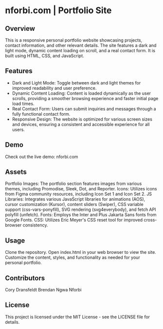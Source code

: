 # nforbi.com | Portfolio Site
## Overview
This is a responsive personal portfolio website showcasing projects, contact information, and other relevant details. The site features a dark and light mode, dynamic content loading on scroll, and a real contact form. It is built using HTML, CSS, and JavaScript.

## Features
- Dark and Light Mode: Toggle between dark and light themes for improved readability and user preference.
- Dynamic Content Loading: Content is loaded dynamically as the user scrolls, providing a smoother browsing experience and faster initial page load times.
- Real Contact Form: Users can submit inquiries and messages through a fully functional contact form.
- Responsive Design: The website is optimized for various screen sizes and devices, ensuring a consistent and accessible experience for all users.

## Demo
Check out the live demo: nforbi.com

## Assets
Portfolio Images: The portfolio section features images from various themes, including Promodise, Sleek, Dot, and Reporter.
Icons: Utilizes icons from Figma community resources, including Icon Set 1 and Icon Set 2.
JS Libraries: Integrates various JavaScript libraries for animations (AOS), cursor customization (Kursor), content sliders (Swiper), CSS variable support (css-vars-ponyfill), SVG rendering (svg4everybody), and fetch API polyfill (unfetch).
Fonts: Employs the Inter and Plus Jakarta Sans fonts from Google Fonts.
CSS: Utilizes Eric Meyer's CSS reset tool for improved cross-browser consistency.

## Usage
Clone the repository.
Open index.html in your web browser to view the site.
Customize the content, styles, and functionality as needed for your personal portfolio.

## Contributors
Cory Dransfeldt
Brendan Ngwa Nforbi


## License
This project is licensed under the MIT License - see the LICENSE file for details.